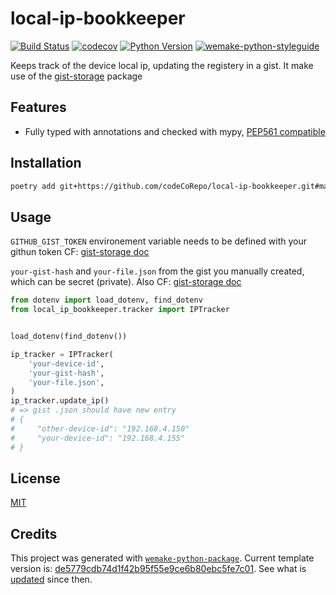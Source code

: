 # local-ip-bookkeeper

[![Build Status](https://github.com/psychonaute/local-ip-bookkeeper/workflows/test/badge.svg?branch=master&event=push)](https://github.com/psychonaute/local-ip-bookkeeper/actions?query=workflow%3Atest)
[![codecov](https://codecov.io/gh/psychonaute/local-ip-bookkeeper/branch/master/graph/badge.svg)](https://codecov.io/gh/psychonaute/local-ip-bookkeeper)
[![Python Version](https://img.shields.io/pypi/pyversions/local-ip-bookkeeper.svg)](https://pypi.org/project/local-ip-bookkeeper/)
[![wemake-python-styleguide](https://img.shields.io/badge/style-wemake-000000.svg)](https://github.com/wemake-services/wemake-python-styleguide)

Keeps track of the device local ip, updating the registery in a gist. It make use of the [gist-storage](https://github.com/psychonaute/gist-storage) package

## Features

- Fully typed with annotations and checked with mypy, [PEP561 compatible](https://www.python.org/dev/peps/pep-0561/)

## Installation

```bash
poetry add git+https://github.com/codeCoRepo/local-ip-bookkeeper.git#master
```

## Usage

`GITHUB_GIST_TOKEN` environement variable needs to be defined with your githun token CF: [gist-storage doc](https://github.com/psychonaute/gist-storage)

`your-gist-hash` and `your-file.json` from the gist you manually created, which can be secret (private). Also CF: [gist-storage doc](https://github.com/psychonaute/gist-storage)

```python
from dotenv import load_dotenv, find_dotenv
from local_ip_bookkeeper.tracker import IPTracker


load_dotenv(find_dotenv())

ip_tracker = IPTracker(
    'your-device-id',
    'your-gist-hash',
    'your-file.json',
)
ip_tracker.update_ip()
# => gist .json should have new entry
# {
#     "other-device-id": "192.168.4.150"
#     "your-device-id": "192.168.4.155"
# }
```

## License

[MIT](https://github.com/psychonaute/local-ip-bookkeeper/blob/master/LICENSE)

## Credits

This project was generated with [`wemake-python-package`](https://github.com/wemake-services/wemake-python-package). Current template version is: [de5779cdb74d1f42b95f55e9ce6b80ebc5fe7c01](https://github.com/wemake-services/wemake-python-package/tree/de5779cdb74d1f42b95f55e9ce6b80ebc5fe7c01). See what is [updated](https://github.com/wemake-services/wemake-python-package/compare/de5779cdb74d1f42b95f55e9ce6b80ebc5fe7c01...master) since then.
